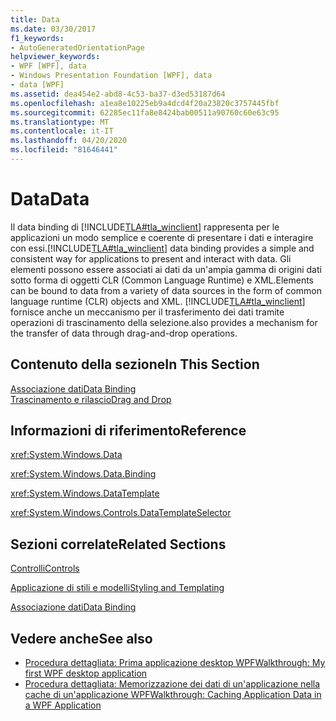```yaml
---
title: Data
ms.date: 03/30/2017
f1_keywords:
- AutoGeneratedOrientationPage
helpviewer_keywords:
- WPF [WPF], data
- Windows Presentation Foundation [WPF], data
- data [WPF]
ms.assetid: dea454e2-abd8-4c53-ba37-d3ed53187d64
ms.openlocfilehash: a1ea8e10225eb9a4dcd4f20a23820c3757445fbf
ms.sourcegitcommit: 62285ec11fa8e8424bab00511a90760c60e63c95
ms.translationtype: MT
ms.contentlocale: it-IT
ms.lasthandoff: 04/20/2020
ms.locfileid: "81646441"
---
```

# <a name="data"></a><span data-ttu-id="0ca3f-102">Data</span><span class="sxs-lookup"><span data-stu-id="0ca3f-102">Data</span></span>
<span data-ttu-id="0ca3f-103">Il data binding di [!INCLUDE[TLA#tla_winclient](../../../../includes/tlasharptla-winclient-md.md)] rappresenta per le applicazioni un modo semplice e coerente di presentare i dati e interagire con essi.</span><span class="sxs-lookup"><span data-stu-id="0ca3f-103">[!INCLUDE[TLA#tla_winclient](../../../../includes/tlasharptla-winclient-md.md)] data binding provides a simple and consistent way for applications to present and interact with data.</span></span> <span data-ttu-id="0ca3f-104">Gli elementi possono essere associati ai dati da un'ampia gamma di origini dati sotto forma di oggetti CLR (Common Language Runtime) e XML.</span><span class="sxs-lookup"><span data-stu-id="0ca3f-104">Elements can be bound to data from a variety of data sources in the form of common language runtime (CLR) objects and XML.</span></span> [!INCLUDE[TLA#tla_winclient](../../../../includes/tlasharptla-winclient-md.md)] <span data-ttu-id="0ca3f-105">fornisce anche un meccanismo per il trasferimento dei dati tramite operazioni di trascinamento della selezione.</span><span class="sxs-lookup"><span data-stu-id="0ca3f-105">also provides a mechanism for the transfer of data through drag-and-drop operations.</span></span>  
  
## <a name="in-this-section"></a><span data-ttu-id="0ca3f-106">Contenuto della sezione</span><span class="sxs-lookup"><span data-stu-id="0ca3f-106">In This Section</span></span>  
 [<span data-ttu-id="0ca3f-107">Associazione dati</span><span class="sxs-lookup"><span data-stu-id="0ca3f-107">Data Binding</span></span>](../../../desktop-wpf/data/data-binding-overview.md)  
 [<span data-ttu-id="0ca3f-108">Trascinamento e rilascio</span><span class="sxs-lookup"><span data-stu-id="0ca3f-108">Drag and Drop</span></span>](../advanced/drag-and-drop.md)  
  
## <a name="reference"></a><span data-ttu-id="0ca3f-109">Informazioni di riferimento</span><span class="sxs-lookup"><span data-stu-id="0ca3f-109">Reference</span></span>  
 <xref:System.Windows.Data>  
  
 <xref:System.Windows.Data.Binding>  
  
 <xref:System.Windows.DataTemplate>  
  
 <xref:System.Windows.Controls.DataTemplateSelector>  
  
## <a name="related-sections"></a><span data-ttu-id="0ca3f-110">Sezioni correlate</span><span class="sxs-lookup"><span data-stu-id="0ca3f-110">Related Sections</span></span>  
 [<span data-ttu-id="0ca3f-111">Controlli</span><span class="sxs-lookup"><span data-stu-id="0ca3f-111">Controls</span></span>](../controls/index.md)  
  
 [<span data-ttu-id="0ca3f-112">Applicazione di stili e modelli</span><span class="sxs-lookup"><span data-stu-id="0ca3f-112">Styling and Templating</span></span>](../../../desktop-wpf/fundamentals/styles-templates-overview.md)  
  
 [<span data-ttu-id="0ca3f-113">Associazione dati</span><span class="sxs-lookup"><span data-stu-id="0ca3f-113">Data Binding</span></span>](../advanced/optimizing-performance-data-binding.md)  
  
## <a name="see-also"></a><span data-ttu-id="0ca3f-114">Vedere anche</span><span class="sxs-lookup"><span data-stu-id="0ca3f-114">See also</span></span>

- [<span data-ttu-id="0ca3f-115">Procedura dettagliata: Prima applicazione desktop WPF</span><span class="sxs-lookup"><span data-stu-id="0ca3f-115">Walkthrough: My first WPF desktop application</span></span>](../getting-started/walkthrough-my-first-wpf-desktop-application.md)
- [<span data-ttu-id="0ca3f-116">Procedura dettagliata: Memorizzazione dei dati di un'applicazione nella cache di un'applicazione WPF</span><span class="sxs-lookup"><span data-stu-id="0ca3f-116">Walkthrough: Caching Application Data in a WPF Application</span></span>](../advanced/walkthrough-caching-application-data-in-a-wpf-application.md)

